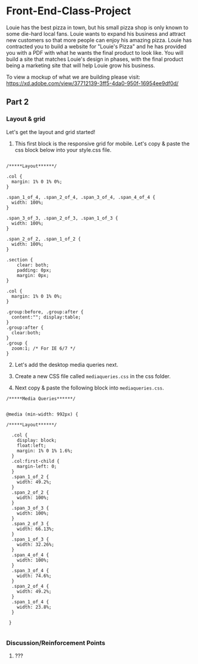 # Front-End-Class-Project

Louie has the best pizza in town, but his small pizza shop is only known to some die-hard local fans. Louie wants to expand his business and attract new customers so that more people can enjoy his amazing pizza. Louie has contracted you to build a website for "Louie's Pizza" and he has provided you with a PDF with what he wants the final product to look like. You will build a site that matches Louie's design in phases, with the final product being a marketing site that will help Louie grow his business.

To view a mockup of what we are building please visit: https://xd.adobe.com/view/37712139-3ff5-4da0-950f-16954ee9df0d/


Part 2
-------

### Layout & grid

Let's get the layout and grid started!

1. This first block is the responsive grid for mobile. Let's copy & paste the css block below into your style.css file.

```

/*****Layout******/

.col {
  margin: 1% 0 1% 0%;
}

.span_1_of_4, .span_2_of_4, .span_3_of_4, .span_4_of_4 {
  width: 100%;
}

.span_3_of_3, .span_2_of_3, .span_1_of_3 {
  width: 100%;
}

.span_2_of_2, .span_1_of_2 {
  width: 100%;
}

.section {
	clear: both;
	padding: 0px;
	margin: 0px;
}

.col {
  margin: 1% 0 1% 0%;
}

.group:before, .group:after {
  content:""; display:table;
}
.group:after {
  clear:both;
}
.group {
  zoom:1; /* For IE 6/7 */
}

```
2. Let's add the desktop media queries next.

3. Create a new CSS file called ```mediaqueries.css``` in the css folder.

4. Next copy & paste the following block into ```mediaqueries.css```.

```
/*****Media Queries******/


@media (min-width: 992px) {

/*****Layout******/

  .col {
  	display: block;
  	float:left;
  	margin: 1% 0 1% 1.6%;
  }
  .col:first-child {
    margin-left: 0;
  }
  .span_1_of_2 {
    width: 49.2%;
  }
  .span_2_of_2 {
    width: 100%;
  }
  .span_3_of_3 {
    width: 100%;
  }
  .span_2_of_3 {
    width: 66.13%;
  }
  .span_1_of_3 {
    width: 32.26%;
  }
  .span_4_of_4 {
	width: 100%;
  }
  .span_3_of_4 {
  	width: 74.6%;
  }
  .span_2_of_4 {
  	width: 49.2%;
  }
  .span_1_of_4 {
  	width: 23.8%;
  }
  
 }
 
```




### Discussion/Reinforcement Points

  1. ???
